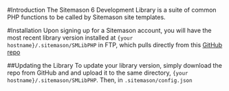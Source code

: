 #Introduction
The Sitemason 6 Development Library is a suite of common PHP functions to be called by Sitemason site templates. 

#Installation
Upon signing up for a Sitemason account, you will have the most recent library version installed at `{your hostname}/.sitemason/SMLibPHP` in FTP, which pulls directly from this [GitHub repo](https://github.com/sitemason/sm6-devlib.git "sm6-devlib GitHub Repo")

##Updating the Library
To update your library version, simply download the repo from GitHub and and upload it to the same directory, `{your hostname}/.sitemason/SMLibPHP`. Then, in `.sitemason/config.json`
